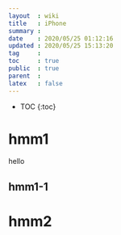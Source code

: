 ```yaml
---
layout  : wiki
title   : iPhone
summary : 
date    : 2020/05/25 01:12:16
updated : 2020/05/25 15:13:20
tag     : 
toc     : true
public  : true
parent  : 
latex   : false
---
```

* TOC
{:toc}

# hmm1
hello
## hmm1-1
# hmm2
